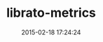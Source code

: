 ---
layout: post
title:  "librato-metrics"
repo:   "librato/librato-metrics"
date:   2015-02-18 17:24:24
gemurl: https://github.com/librato/librato-metrics
---